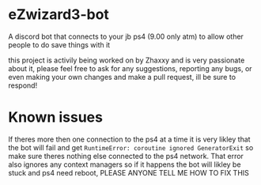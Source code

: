# eZwizard3-bot
A discord bot that connects to your jb ps4 (9.00 only atm) to allow other people to do save things with it

this project is activily being worked on by Zhaxxy and is very passionate about it, please feel free to ask for any suggestions, reporting any bugs, or even making your own changes and make a pull request, ill be sure to respond!

# Known issues
If theres more then one connection to the ps4 at a time it is very likley that the bot will fail and get `RuntimeError: coroutine ignored GeneratorExit` so make sure theres nothing else connected to the ps4 network. That error also ignores any context managers so if it happens the bot will likley be stuck and ps4 need reboot, PLEASE ANYONE TELL ME HOW TO FIX THIS

